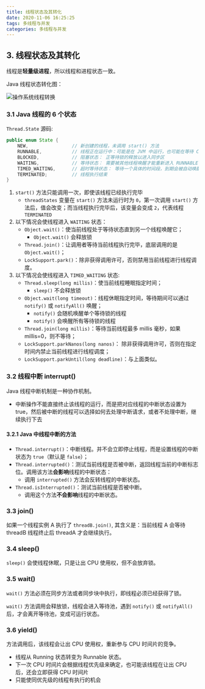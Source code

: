 ```yaml
---
title: 线程状态及其转化
date: 2020-11-06 16:25:25
tags: 多线程与并发
categories: 多线程与并发
---
```


## 3. 线程状态及其转化

线程是**轻量级进程**，所以线程和进程状态一致。

Java 线程状态转化图：

![操作系统线程转换](http://note.youdao.com/yws/public/resource/bfce0e3d92cf4516094fe684a07f9b39/xmlnote/4BBD18B6659A407287602480DA734A3C/13717)

### 3.1 Java 线程的 6 个状态

`Thread.State` 源码:

```java
public enum State {
    NEW,                // 新创建的线程，未调用 start() 方法
    RUNNABLE,           // 线程正在运行中：可能是在 JVM 中运行，也可能在等待 CPU 时间片
    BLOCKED,            // 阻塞状态： 正等待锁的释放以进入同步区
    WAITING,            // 等待状态： 需要被其他线程唤醒才能重新进入 RUNNABLE 状态
    TIMED_WAITING,      // 超时等待状态： 等待一个具体的时间段，到期会被自动唤醒
    TERMINATED;         // 线程执行结束
}
```

1. `start()` 方法只能调用一次，即使该线程已经执行完毕
    - `threadStates` 变量在 `start()` 方法未运行时为 `0`，第一次调用 `start()` 方法后，值会改变；而当线程执行完毕后，该变量会变成 `2`，代表线程 `TERMINATED `
2. 以下情况会使线程进入 `WAITING` 状态：
    - `Object.wait()`：使当前线程处于等待状态直到另一个线程唤醒它；
        - `Object.wait()` 会释放锁
    - `Thread.join()`：让调用者等待当前线程执行完毕，底层调用的是 `Object.wait()`；
    - `LockSupport.park()`：除非获得调用许可，否则禁用当前线程进行线程调度。
3. 以下情况会使线程进入 `TIMED_WAITING` 状态:
    - `Thread.sleep(long millis)`：使当前线程睡眠指定时间；
        - `sleep()` 不会释放锁
    - `Object.wait(long timeout)`：线程休眠指定时间，等待期间可以通过 `notify()` 或 `notifyAll()` 唤醒；
        - `notify()` 会随机唤醒单个等待锁的线程
        - `notify()` 会唤醒所有等待锁的线程
    - `Thread.join(long millis)`：等待当前线程最多 millis 毫秒，如果 millis=0，则不等待；
    - `LockSupport.parkNanos(long nanos)`： 除非获得调用许可，否则在指定时间内禁止当前线程进行线程调度；
    - `LockSupport.parkUntil(long deadline)`：与上面类似。

### 3.2 线程中断 interrupt()

Java 线程中断机制是一种协作机制。
- 中断操作不能直接终止该线程的运行，而是把对应线程的中断状态设置为 true，然后被中断的线程可以选择如何去处理中断请求，或者不处理中断，继续执行下去

#### 3.2.1 Java 中线程中断的方法

- `Thread.interrupt()`：中断线程。并不会立即停止线程，而是设置线程的中断状态为 `true`（默认是 `false`）；
- `Thread.interrupted()`：测试当前线程是否被中断，返回线程当前的中断标志位。调用该方法**会影响**线程的中断状态：
    - 调用 `interrupted()` 方法会反转线程的中断状态。
- `Thread.isInterrupted()`：测试当前线程是否被中断。
    - 调用这个方法**不会影响**线程的中断状态。

### 3.3 join()

如果一个线程实例 A 执行了 `threadB.join()`, 其含义是：当前线程 A 会等待 threadB 线程终止后 threadA 才会继续执行。

### 3.4 sleep()

`sleep()` 会使线程休眠，只是让出 CPU 使用权，但不会放弃锁。

### 3.5 wait() 

`wait()` 方法必须在同步方法或者同步块中执行，即线程必须已经获得了锁。

`wait()` 方法调用会释放锁，线程会进入等待池，遇到 `notify()` 或 `notifyAll()` 后，才会离开等待池，变成可运行状态。

### 3.6 yield()

方法调用后，该线程会让出 CPU 使用权，重新参与 CPU 时间片的竞争。
- 线程从 Running 状态转变为 Runnable 状态。
- 下一次 CPU 时间片会根据线程优先级来确定，也可能该线程在让出 CPU 后，还会立即获得 CPU 时间片
- 只能使同优先级的线程有执行的机会






